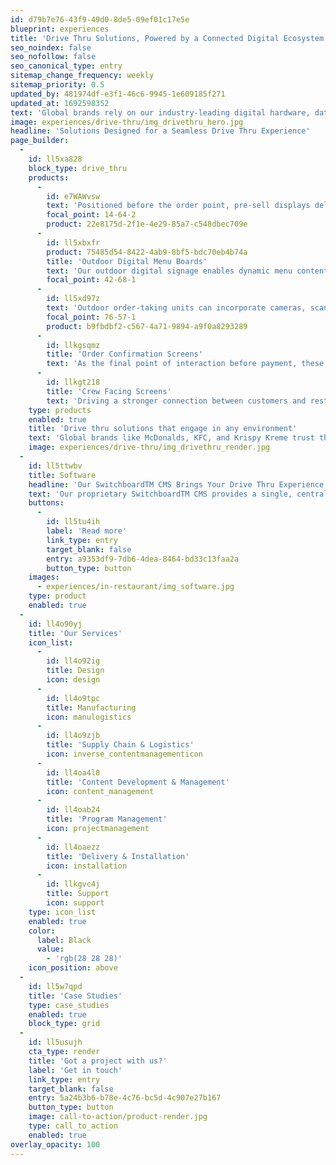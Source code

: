 ```yaml
---
id: d79b7e76-43f9-49d0-8de5-09ef01c17e5e
blueprint: experiences
title: 'Drive Thru Solutions, Powered by a Connected Digital Ecosystem'
seo_noindex: false
seo_nofollow: false
seo_canonical_type: entry
sitemap_change_frequency: weekly
sitemap_priority: 0.5
updated_by: 481974df-e3f1-46c6-9945-1e609185f271
updated_at: 1692598352
text: 'Global brands rely on our industry-leading digital hardware, data-driven CMS, and end-to-end services to deliver engaging drive thru experiences and an impactful ROI.'
image: experiences/drive-thru/img_drivethru_hero.jpg
headline: 'Solutions Designed for a Seamless Drive Thru Experience'
page_builder:
  -
    id: ll5xa828
    block_type: drive_thru
    products:
      -
        id: e7WAWvsw
        text: 'Positioned before the order point, pre-sell displays deliver targeted marketing and promotions to customers entering the drive thru.'
        focal_point: 14-64-2
        product: 22e8175d-2f1e-4e29-85a7-c548dbec709e
      -
        id: ll5xbxfr
        product: 75485d54-8422-4ab9-8bf5-bdc70eb4b74a
        title: 'Outdoor Digital Menu Boards'
        text: 'Our outdoor digital signage enables dynamic menu content, helps optimise the customer experience, and drives ROI for your brand.'
        focal_point: 42-68-1
      -
        id: ll5xd97z
        text: 'Outdoor order-taking units can incorporate cameras, scanners, Bluetooth, and other interactive technologies to better communicate with customers.'
        focal_point: 76-57-1
        product: b9fbdbf2-c567-4a71-9894-a9f0a8293289
      -
        id: llkgsqmz
        title: 'Order Confirmation Screens'
        text: 'As the final point of interaction before payment, these dynamic solutions promote customer confidence and order accuracy through a visual confirmation of each order.'
      -
        id: llkgt218
        title: 'Crew Facing Screens'
        text: 'Driving a stronger connection between customers and restaurant crews, this solution lives inside the order-taking window and mirrors menu board content to create clarity and opportunities for upsell.'
    type: products
    enabled: true
    title: 'Drive thru solutions that engage in any environment'
    text: 'Global brands like McDonalds, KFC, and Krispy Kreme trust the Coates Group’s industry-leading digital hardware, data-driven CMS, and end-to-end services to deliver engaging drive-thru experiences and an impactful ROI.'
    image: experiences/drive-thru/img_drivethru_render.jpg
  -
    id: ll5ttwbv
    title: Software
    headline: 'Our SwitchboardTM CMS Brings Your Drive Thru Experience to Life'
    text: 'Our proprietary SwitchboardTM CMS provides a single, centralised solution for managing messaging across all drive thru hardware touchpoints, while our advanced analytics capabilities and  integrations drive a seamless and connected customer experience.'
    buttons:
      -
        id: ll5tu4ih
        label: 'Read more'
        link_type: entry
        target_blank: false
        entry: a9353df9-7db6-4dea-8464-bd33c13faa2a
        button_type: button
    images:
      - experiences/in-restaurant/img_software.jpg
    type: product
    enabled: true
  -
    id: ll4o90yj
    title: 'Our Services'
    icon_list:
      -
        id: ll4o92ig
        title: Design
        icon: design
      -
        id: ll4o9tpc
        title: Manufacturing
        icon: manulogistics
      -
        id: ll4o9zjb
        title: 'Supply Chain & Logistics'
        icon: inverse_contentmanagementicon
      -
        id: ll4oa4l0
        title: 'Content Development & Management'
        icon: content_management
      -
        id: ll4oab24
        title: 'Program Management'
        icon: projectmanagement
      -
        id: ll4oaezz
        title: 'Delivery & Installation'
        icon: installation
      -
        id: llkgvc4j
        title: Support
        icon: support
    type: icon_list
    enabled: true
    color:
      label: Black
      value:
        - 'rgb(28 28 28)'
    icon_position: above
  -
    id: ll5w7qpd
    title: 'Case Studies'
    type: case_studies
    enabled: true
    block_type: grid
  -
    id: ll5usujh
    cta_type: render
    title: 'Got a project with us?'
    label: 'Get in touch'
    link_type: entry
    target_blank: false
    entry: 5a24b3b6-b78e-4c76-bc5d-4c907e27b167
    button_type: button
    image: call-to-action/product-render.jpg
    type: call_to_action
    enabled: true
overlay_opacity: 100
---
```

